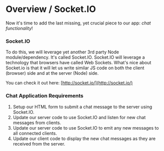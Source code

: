 # Overview / Socket.IO

Now it's time to add the last missing, yet crucial piece to our app: _chat functionality_!

### Socket.IO

To do this, we will leverage yet another 3rd party Node module/dependency. It's called Socket.IO. Socket.IO will leverage a technology that browsers have called Web Sockets. What's nice about Socket.io is that it will let us write similar JS code on both the client \(browser\) side and at the server \(Node\) side.

You can check it out here: [http://socket.io/](http://socket.io/)

### Chat Application Requirements

1. Setup our HTML form to submit a chat message to the server using Socket.IO.
2. Update our server code to use Socket.IO and listen for new chat messages from clients.
3. Update our server code to use Socket.IO to emit any new messages to all connected clients.
4. Update our client code to display the new chat messages as they are received from the server.

## 







```

```

